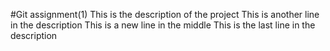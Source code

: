 #Git assignment(1)
This is the description of the project
This is another line in the description
This is a new line in the middle
This is the last line in the description